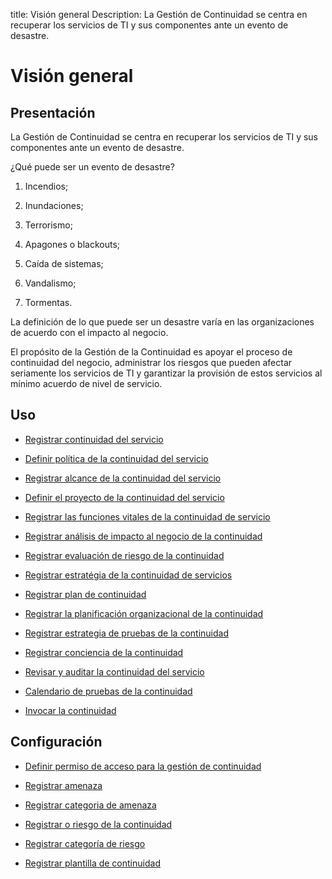 title: Visión general
Description: La Gestión de Continuidad se centra en recuperar los servicios de TI y sus componentes ante un evento de desastre.
# Visión general


Presentación
----------------

La Gestión de Continuidad se centra en recuperar los servicios de TI y sus
componentes ante un evento de desastre.

¿Qué puede ser un evento de desastre?

1.  Incendios;

2.  Inundaciones;

3.  Terrorismo;

4.  Apagones o blackouts;

5.  Caída de sistemas;

6.  Vandalismo;

7.  Tormentas.

La definición de lo que puede ser un desastre varía en las organizaciones de
acuerdo con el impacto al negocio.

El propósito de la Gestión de la Continuidad es apoyar el proceso de continuidad
del negocio, administrar los riesgos que pueden afectar seriamente los servicios
de TI y garantizar la provisión de estos servicios al mínimo acuerdo de nivel de
servicio.

Uso
-------

- [Registrar continuidad del servicio](/es-es/citsmart-platform-9/processes/continuity/use/register-service-continuity.html)
  
- [Definir política de la continuidad del servicio](/es-es/citsmart-platform-9/processes/continuity/use/continuity-policy.html)
   
- [Registrar alcance de la continuidad del servicio](/es-es/citsmart-platform-9/processes/continuity/use/service-continuity-scope.html)

- [Definir el proyecto de la continuidad del servicio](/es-es/citsmart-platform-9/processes/continuity/use/service-continuity-project.html)

- [Registrar las funciones vitales de la continuidad de servicio](/es-es/citsmart-platform-9/processes/continuity/use/continuity-vital-functions.html)

- [Registrar análisis de impacto al negocio de la continuidad](/es-es/citsmart-platform-9/processes/continuity/use/impact-analysis-continuity-business.html)

- [Registrar evaluación de riesgo de la continuidad](/es-es/citsmart-platform-9/processes/continuity/use/continuity-risk-evaluation.html)

- [Registrar estratégia de la continuidad de servicios](/es-es/citsmart-platform-9/processes/continuity/use/service-continuity-strategy.html)

- [Registrar plan de continuidad](/es-es/citsmart-platform-9/processes/continuity/use/continuity-plan.html)

- [Registrar la planificación organizacional de la continuidad](/es-es/citsmart-platform-9/processes/continuity/use/continuity-organizational-planning.html)

- [Registrar estrategia de pruebas de la continuidad](/es-es/citsmart-platform-9/processes/continuity/use/continuity-test-registration.html)

- [Registrar conciencia de la continuidad](/es-es/citsmart-platform-9/processes/continuity/use/continuity-awareness.html)

- [Revisar y auditar la continuidad del servicio](/es-es/citsmart-platform-9/processes/continuity/use/review-and-audit-continuity.html)

- [Calendario de pruebas de la continuidad](/es-es/citsmart-platform-9/processes/continuity/use/continuity-test-calendar.html)

- [Invocar la continuidad](/es-es/citsmart-platform-9/processes/continuity/use/invoke-continuity.html)

Configuración
-----------------

- [Definir permiso de acceso para la gestión de continuidad](/es-es/citsmart-platform-9/processes/continuity/configuration/access-continuity-management.html)

- [Registrar amenaza](/es-es/citsmart-platform-9/processes/continuity/configuration/register-threat.html)

- [Registrar categoria de amenaza](/es-es/citsmart-platform-9/processes/continuity/configuration/threat-category.html)

- [Registrar o riesgo de la continuidad](/es-es/citsmart-platform-9/processes/continuity/configuration/register-continuity-risk.html)

- [Registrar categoría de riesgo](/es-es/citsmart-platform-9/processes/continuity/configuration/risk-category.html)

- [Registrar plantilla de continuidad](/pt-br/citsmart-platform-9/processes/continuity/configuration/continuity-template.html)

<!-- !!! tip "About"

    <b>Product/Version:</b> CITSmart | 8.00 &nbsp;&nbsp;
    <b>Updated:</b>01/28/2021 – Anna Martins

